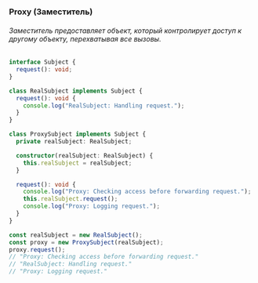 ### Proxy (Заместитель)

###### Заместитель предоставляет объект, который контролирует доступ к другому объекту, перехватывая все вызовы.

```ts
interface Subject {
  request(): void;
}

class RealSubject implements Subject {
  request(): void {
    console.log("RealSubject: Handling request.");
  }
}

class ProxySubject implements Subject {
  private realSubject: RealSubject;

  constructor(realSubject: RealSubject) {
    this.realSubject = realSubject;
  }

  request(): void {
    console.log("Proxy: Checking access before forwarding request.");
    this.realSubject.request();
    console.log("Proxy: Logging request.");
  }
}

const realSubject = new RealSubject();
const proxy = new ProxySubject(realSubject);
proxy.request();
// "Proxy: Checking access before forwarding request."
// "RealSubject: Handling request."
// "Proxy: Logging request."
```
